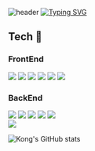 ![header](https://capsule-render.vercel.app/api?type=waving&color=6994CD&text=&animation=twinkling&height=80)
[![Typing SVG](https://readme-typing-svg.demolab.com?font=Alkatra&weight=500&size=45&duration=4000&pause=3&color=6994CD&center=false&vCenter=false&multiline=true&repeat=true&width=1000&height=100&lines=Welcome+to+Kong's+GitHub!👋)](https://git.io/typing-svg)
## Tech 👋
### FrontEnd
<a href="＃" target="_blank"><img src="https://img.shields.io/badge/html5-E34F26?style=for-the-badge&logo=html5&logoColor=white"/></a>
<a href="＃" target="_blank"><img src="https://img.shields.io/badge/css3-1572B6?style=for-the-badge&logo=css3&logoColor=white"/></a>
<a href="＃" target="_blank"><img src="https://img.shields.io/badge/javascript-F7DF1E?style=for-the-badge&logo=javascript&logoColor=black"/></a>
<a href="＃" target="_blank"><img src="https://img.shields.io/badge/typescript-3178C6?style=for-the-badge&logo=typescript&logoColor=white"/></a>
<a href="＃" target="_blank"><img src="https://img.shields.io/badge/jquery-0769AD?style=for-the-badge&logo=jquery&logoColor=white"/></a>
<a href="＃" target="_blank"><img src="https://img.shields.io/badge/react-61DAFB?style=for-the-badge&logo=react&logoColor=white"/></a><br/>

### BackEnd
<a href="＃" target="_blank"><img src="https://img.shields.io/badge/nodejs-339933?style=for-the-badge&logo=nodedotjs&logoColor=white"/></a>
<a href="＃" target="_blank"><img src="https://img.shields.io/badge/spring-6DB33F?style=for-the-badge&logo=spring&logoColor=white"/></a>
<a href="＃" target="_blank"><img src="https://img.shields.io/badge/mysql-4479A1?style=for-the-badge&logo=mysql&logoColor=white"/></a>
<a href="＃" target="_blank"><img src="https://img.shields.io/badge/ec2-FF9900?style=for-the-badge&logo=amazonec2&logoColor=white"/></a>
<a href="＃" target="_blank"><img src="https://img.shields.io/badge/rds-527FFF?style=for-the-badge&logo=amazonrds&logoColor=white"/></a><br/>
<a href="＃" target="_blank"><img src="https://img.shields.io/badge/Java-007396?style=for-the-badge&logo=Java&logoColor=white"/></a>

![Kong's GitHub stats](https://github-readme-stats.vercel.app/api?username=kong1034&show_icons=true&theme=radical)

<!--
**kong1034/kong1034** is a ✨ _special_ ✨ repository because its `README.md` (this file) appears on your GitHub profile.

Here are some ideas to get you started:

- 🔭 I’m currently working on ...
- 🌱 I’m currently learning ...
- 👯 I’m looking to collaborate on ...
- 🤔 I’m looking for help with ...
- 💬 Ask me about ...
- 📫 How to reach me: ...
- 😄 Pronouns: ...
- ⚡ Fun fact: ...
-->
